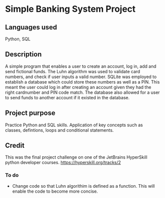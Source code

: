 # Simple Banking System Project


## Languages used
Python, SQL

## Description
A simple program that enables a user to create an account, log in, add and send fictional funds. The Luhn algorithm was used to validate card numbers, and check if user inputs a valid number. SQLite was employed to establish a database which could store these numbers as well as a PIN. This meant the user could log in after creating an account given they had the right cardnumber and PIN code match. The database also allowed for a user to send funds to another account if it existed in the database. 

## Project purpose
Practice Python and SQL skills. Application of key concepts such as classes, defintions, loops and conditional statements. 

## Credit
This was the final project challenge on one of the JetBrains HyperSkill python developer courses.
https://hyperskill.org/tracks/2

### To do

  - Change code so that Luhn algorithim is defined as a function. This will enable the code to become more concise.
